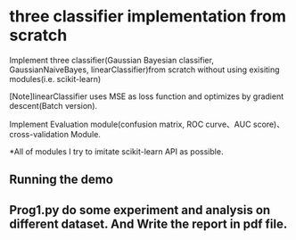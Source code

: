 <h1>three classifier implementation from scratch</h1>
<p>Implement three classifier(Gaussian Bayesian classifier, GaussianNaiveBayes, linearClassifier)from scratch without using exisiting modules(i.e. scikit-learn)</p>
<p>[Note]linearClassifier uses MSE as loss function and optimizes by gradient descent(Batch version).</p>

<p>Implement Evaluation module(confusion matrix, ROC curve、AUC score)、cross-validation Module.</p>

<p>*All of modules I try to imitate scikit-learn API as possible.</p>

<h2> Running the demo <h2>
<p>Prog1.py do some experiment and analysis on different dataset. And Write the report in pdf file.</p>
